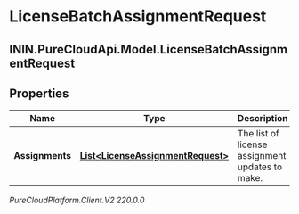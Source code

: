 # LicenseBatchAssignmentRequest

## ININ.PureCloudApi.Model.LicenseBatchAssignmentRequest

## Properties

|Name | Type | Description | Notes|
|------------ | ------------- | ------------- | -------------|
| **Assignments** | [**List&lt;LicenseAssignmentRequest&gt;**](LicenseAssignmentRequest) | The list of license assignment updates to make. | |



_PureCloudPlatform.Client.V2 220.0.0_
